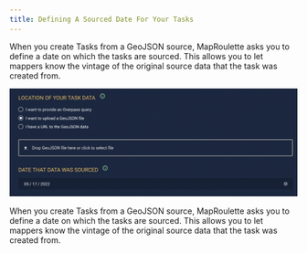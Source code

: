 ```yaml
---
title: Defining A Sourced Date For Your Tasks
---
```


When you create Tasks from a GeoJSON source, MapRoulette asks you to define a date on which the tasks are sourced. This allows you to let mappers know the vintage of the original source data that the task was created from.

![](/media/task-sourced-date.png)

When you create Tasks from a GeoJSON source, MapRoulette asks you to define a date on which the tasks are sourced. This allows you to let mappers know the vintage of the original source data that the task was created from.

